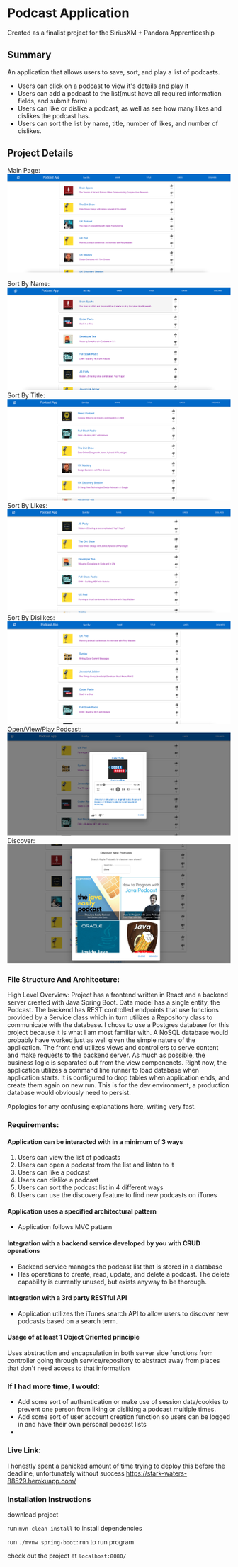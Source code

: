# Podcast Application
Created as a finalist project for the SiriusXM + Pandora Apprenticeship

## Summary
An application that allows users to save, sort, and play a list of podcasts.
* Users can click on a podcast to view it's details and play it
* Users can add a podcast to the list(must have all required information fields, and submit form)
* Users can like or dislike a podcast, as well as see how many likes and dislikes the podcast has.
* Users can sort the list by name, title, number of likes, and number of dislikes.

## Project Details
Main Page:
![](src/screenshots/entry.png)

Sort By Name:
![](src/screenshots/sortName.png)
Sort By Title:
![](src/screenshots/SortTitle.png)
Sort By Likes:
![](src/screenshots/sortLikes.png)
Sort By Dislikes:
![](src/screenshots/sortDislikes.png)
Open/View/Play Podcast:
![](src/screenshots/openPodcast.png)
Discover:
![](src/screenshots/discover.png)

### File Structure And Architecture:
High Level Overview:
Project has a frontend written in React and a backend server created with Java Spring Boot.
Data model has a single entity, the Podcast. The backend has REST controlled endpoints that use functions provided by a Service class which in turn utilizes a Repository class to communicate with the database.
I chose to use a Postgres database for this project because it is what I am most familiar with. A NoSQL database would probably have worked just as well given the simple nature of the application.
The front end utilizes views and controllers to serve content and make requests to the backend server. As much as possible, the business logic is separated out from the view componenets.
Right now, the application utilizes a command line runner to load database when application starts. It is configured to drop tables when application ends, and create them again on new run. This is for the dev environment, a production database would obviously need to persist.

Applogies for any confusing explanations here, writing very fast.

### Requirements:
#### Application can be interacted with in a minimum of 3 ways
1. Users can view the list of podcasts
2. Users can open a podcast from the list and listen to it
3. Users can like a podcast
4. Users can dislike a podcast
5. Users can sort the podcast list in 4 different ways
6. Users can use the discovery feature to find new podcasts on iTunes

#### Application uses a specified architectural pattern
* Application follows MVC pattern

#### Integration with a backend service developed by you with CRUD operations
* Backend service manages the podcast list that is stored in a database
* Has operations to create, read, update, and delete a podcast. 
  The delete capability is currently unused, but exists anyway to be thorough.

#### Integration with a 3rd party RESTful API
* Application utilizes the iTunes search API to allow users to discover new podcasts based on a search term.

#### Usage of at least 1 Object Oriented principle
Uses abstraction and encapsulation in both server side functions from controller going through service/repository to abstract away from places that don't need access to that information

### If I had more time, I would:
* Add some sort of authentication or make use of session data/cookies to prevent one person from liking or disliking a podcast multiple times.
* Add some sort of user account creation function so users can be logged in and have their own personal podcast lists
* 

### Live Link:
I honestly spent a panicked amount of time trying to deploy this before the deadline, unfortunately without success
https://stark-waters-88529.herokuapp.com/
### Installation Instructions
download project

run `mvn clean install` to install dependencies

run `./mvnw spring-boot:run` to run program

check out the project at `localhost:8080/`